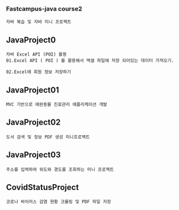### Fastcampus-java course2
```
자바 복습 및 자바 미니 프로젝트
```
## JavaProject0
```
자바 Excel API (POI) 활용
01.Excel API ( POI ) 를 활용해서 엑셀 파일에 저장 되어있는 데이터 가져오기.

02.Excel에 회원 정보 저장하기
```
## JavaProject01
```
MVC 기반으로 애완동물 진료관리 애플리케이션 개발
```
## JavaProject02
```
도서 검색 및 정보 PDF 생성 미니프로젝트
```
## JavaProject03
```
주소를 입력하여 위도와 경도를 조회하는 미니 프로젝트
```
## CovidStatusProject
```
코로나 바이러스 감염 현황 크롤링 및 PDF 파일 저장
```


